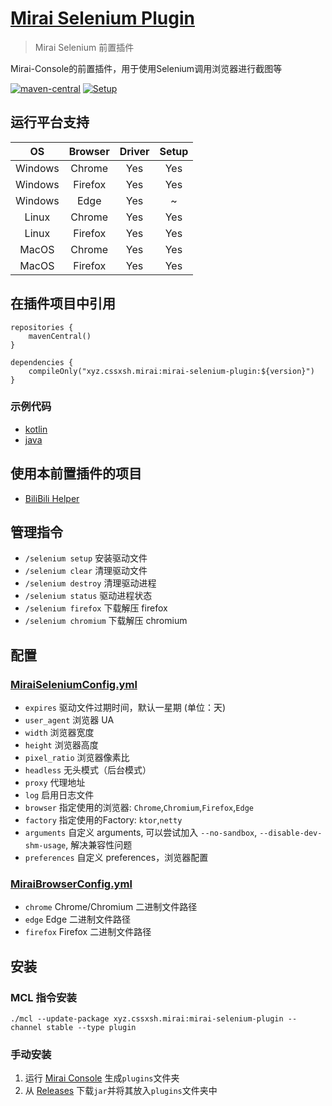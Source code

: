 # [Mirai Selenium Plugin](https://github.com/cssxsh/mirai-selenium-plugin)

> Mirai Selenium 前置插件

Mirai-Console的前置插件，用于使用Selenium调用浏览器进行截图等

[![maven-central](https://img.shields.io/maven-central/v/xyz.cssxsh.mirai/mirai-selenium-plugin)](https://search.maven.org/artifact/xyz.cssxsh.mirai/mirai-selenium-plugin)
[![Setup](https://github.com/cssxsh/mirai-selenium-plugin/actions/workflows/setup.yml/badge.svg?branch=master)](https://github.com/cssxsh/mirai-selenium-plugin/actions/workflows/setup.yml)

## 运行平台支持

|   OS    | Browser | Driver | Setup |
|:-------:|:-------:|:------:|:-----:|
| Windows | Chrome  |  Yes   |  Yes  |
| Windows | Firefox |  Yes   |  Yes  |
| Windows |  Edge   |  Yes   |   ~   |
|  Linux  | Chrome  |  Yes   |  Yes  |
|  Linux  | Firefox |  Yes   |  Yes  |
|  MacOS  | Chrome  |  Yes   |  Yes  |
|  MacOS  | Firefox |  Yes   |  Yes  |

## 在插件项目中引用

```
repositories {
    mavenCentral()
}

dependencies {
    compileOnly("xyz.cssxsh.mirai:mirai-selenium-plugin:${version}")
}
```

### 示例代码

* [kotlin](src/test/kotlin/xyz/cssxsh/mirai/plugin/MiraiSeleniumPluginTest.kt)
* [java](src/test/java/xyz/cssxsh/mirai/plugin/MiraiSeleniumPluginJavaTest.java)

## 使用本前置插件的项目

* [BiliBili Helper](https://github.com/cssxsh/bilibili-helper)

## 管理指令

* `/selenium setup` 安装驱动文件
* `/selenium clear` 清理驱动文件
* `/selenium destroy` 清理驱动进程
* `/selenium status` 驱动进程状态
* `/selenium firefox` 下载解压 firefox
* `/selenium chromium` 下载解压 chromium

## 配置

### [MiraiSeleniumConfig.yml](src/main/kotlin/xyz/cssxsh/mirai/plugin/data/MiraiSeleniumConfig.kt)

* `expires` 驱动文件过期时间，默认一星期 (单位：天)
* `user_agent` 浏览器 UA
* `width` 浏览器宽度
* `height` 浏览器高度
* `pixel_ratio` 浏览器像素比
* `headless` 无头模式（后台模式）
* `proxy` 代理地址
* `log` 启用日志文件
* `browser` 指定使用的浏览器: `Chrome`,`Chromium`,`Firefox`,`Edge`
* `factory` 指定使用的Factory: `ktor`,`netty`
* `arguments` 自定义 arguments, 可以尝试加入 `--no-sandbox`, `--disable-dev-shm-usage`, 解决兼容性问题
* `preferences` 自定义 preferences，浏览器配置

### [MiraiBrowserConfig.yml](src/main/kotlin/xyz/cssxsh/mirai/plugin/data/MiraiBrowserConfig.kt)

* `chrome` Chrome/Chromium 二进制文件路径
* `edge` Edge 二进制文件路径
* `firefox` Firefox 二进制文件路径

## 安装

### MCL 指令安装

`./mcl --update-package xyz.cssxsh.mirai:mirai-selenium-plugin --channel stable --type plugin`

### 手动安装

1. 运行 [Mirai Console](https://github.com/mamoe/mirai-console) 生成`plugins`文件夹
1. 从 [Releases](https://github.com/cssxsh/mirai-selenium-plugin/releases) 下载`jar`并将其放入`plugins`文件夹中